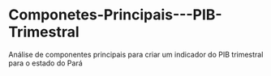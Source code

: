 # Componetes-Principais---PIB-Trimestral
Análise de componentes principais para criar um indicador do PIB trimestral para o estado do Pará

